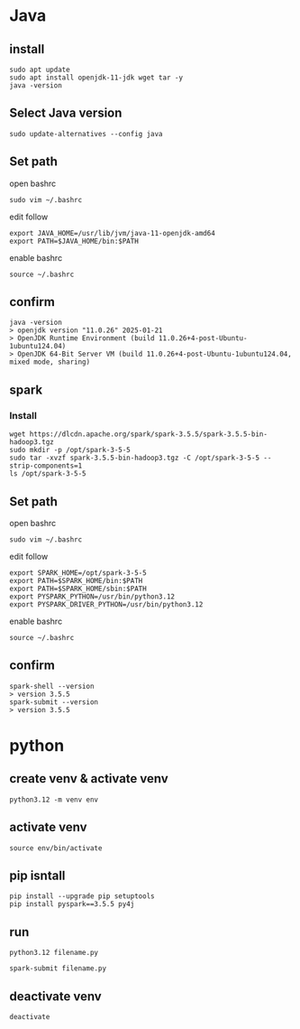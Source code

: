 # Java
## install

```
sudo apt update
sudo apt install openjdk-11-jdk wget tar -y
java -version
```

## Select Java version

```
sudo update-alternatives --config java
```

## Set path

open bashrc
```
sudo vim ~/.bashrc
```


edit follow
```
export JAVA_HOME=/usr/lib/jvm/java-11-openjdk-amd64
export PATH=$JAVA_HOME/bin:$PATH
```


enable bashrc
```
source ~/.bashrc
```

## confirm

```
java -version
> openjdk version "11.0.26" 2025-01-21
> OpenJDK Runtime Environment (build 11.0.26+4-post-Ubuntu-1ubuntu124.04)
> OpenJDK 64-Bit Server VM (build 11.0.26+4-post-Ubuntu-1ubuntu124.04, mixed mode, sharing)
```

## spark
### Install

```
wget https://dlcdn.apache.org/spark/spark-3.5.5/spark-3.5.5-bin-hadoop3.tgz
sudo mkdir -p /opt/spark-3-5-5
sudo tar -xvzf spark-3.5.5-bin-hadoop3.tgz -C /opt/spark-3-5-5 --strip-components=1
ls /opt/spark-3-5-5
```

## Set path

open bashrc
```
sudo vim ~/.bashrc
```


edit follow
```
export SPARK_HOME=/opt/spark-3-5-5
export PATH=$SPARK_HOME/bin:$PATH
export PATH=$SPARK_HOME/sbin:$PATH
export PYSPARK_PYTHON=/usr/bin/python3.12
export PYSPARK_DRIVER_PYTHON=/usr/bin/python3.12
```


enable bashrc
```
source ~/.bashrc
```

## confirm
```
spark-shell --version
> version 3.5.5
spark-submit --version
> version 3.5.5
```

# python
## create venv & activate venv
```
python3.12 -m venv env
```

## activate venv
```
source env/bin/activate
```

## pip isntall
```
pip install --upgrade pip setuptools
pip install pyspark==3.5.5 py4j
```

## run
```
python3.12 filename.py
```

```
spark-submit filename.py
```

## deactivate venv
```
deactivate
```

